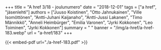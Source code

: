 +++
title = "A href 3/18 - joulunumero"
date = "2018-12-01"
tags = ["a href", "jäsenlehti"]
authors = ["Juuso Koistinen", "Otto Jahnukainen", "Ville Isomöttönen", "Antti-Juhani Kaijanaho", "Antti-Jussi Lakanen", "Timo Männikkö", "Anneli Heimbürger", "Emilia Varonen", "Jyrki Kokkonen", "Leo Toiminen", "Jyrki Kokkonen"]
summary = " "
banner = "/img/a-href/a-href-183.webp"
url = "a-href/183"
+++

{{< embed-pdf url="./a-href-183.pdf" >}}
